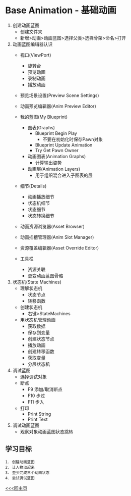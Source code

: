 # Base Animation - 基础动画
1. 创建动画蓝图
    + 创建文件夹
    + 新增>动画>动画蓝图>选择父类>选择骨架>命名>打开
2. 动画蓝图编辑器认识
    + 视口(ViewPort)
        - 旋转台
        - 预览动画
        - 录制动画
        - 播放动画
    + 预览场景设置(Preview Scene Settings)
    + 动画预览编辑器(Anim Preview Editor)
    
    + 我的蓝图(My Blueprint)
        - 图表(Graphs)
            + Blueprint Begin Play
                - 不要在初始化时保存Pawn对象
            + Blueprint Update Animation
            + Try Get Pawn Owner
        - 动画图表(Animation Graphs)
            + 计算输出姿势
        - 动画层(Animation Layers)
            + 用于组织混合进入子图表的层
    + 细节(Details)
        + 动画播放细节
        + 状态机细节
        + 状态细节
        + 状态转换细节
    
    
    + 动画资源浏览器(Asset Browser)
    + 动画插槽管理器(Anim Slot Manager)
    + 资源覆盖编辑器(Asset Override Editor)

    + 工具栏
        - 资源关联
        - 更变动画蓝图骨骼
3. 状态机(State Machines)
    + 理解状态机
        - 状态节点
        - 转移函数
    + 创建状态机
        - 右键>StateMachines
    + 用状态机管理动画
        - 获取数据
        - 保存到变量
        - 创建状态节点
        - 播放动画
        - 创建转移函数
        - 获取变量
        - 分层状态机
4. 调试蓝图
    + 选择调试对象
    + 断点
        - F9 添加/取消断点
        - F10 步过
        - F11 步入
    + 打印
        - Print String
        - Print Text
5. 调试动画蓝图
    + 观察对象动画蓝图状态跳转

## 学习目标
    1. 创建动画蓝图
    2. 让人物动起来
    3. 至少完成三个动画状态
    4. 尝试调试蓝图

[<<<回主页](https://github.com/ora-cat/UE4Handbook)